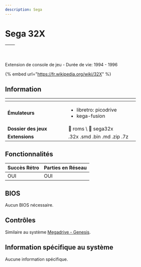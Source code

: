 ```yaml
---
description: Sega
---
```


# Sega 32X

| <p></p><p><img src="https://i.imgur.com/MpFRZpl.png" alt="" data-size="original"></p> | <p></p><p><img src="https://i.imgur.com/CNRCcAe.png" alt="" data-size="original"></p> |
| ------------------------------------------------------------------------------------- | ------------------------------------------------------------------------------------- |

Extension de console de jeu - Durée de vie: 1994 - 1996

{% embed url="https://fr.wikipedia.org/wiki/32X" %}

## Information

<table data-header-hidden><thead><tr><th width="184"></th><th></th><th data-hidden></th></tr></thead><tbody><tr><td><strong>Émulateurs</strong></td><td><ul><li>libretro: picodrive</li><li>kega-fusion</li></ul></td><td></td></tr><tr><td><strong>Dossier des jeux</strong></td><td><span data-gb-custom-inline data-tag="emoji" data-code="1f4c1">📁</span> roms \ <span data-gb-custom-inline data-tag="emoji" data-code="1f4c2">📂</span> sega32x</td><td></td></tr><tr><td><strong>Extensions</strong></td><td>.32x .smd .bin .md .zip .7z</td><td></td></tr></tbody></table>

## Fonctionnalités

| Succès Rétro | Parties en Réseau |
| ------------ | ----------------- |
| OUI          | OUI               |

## BIOS

Aucun BIOS nécessaire.

## Contrôles

Similaire au système [Megadrive - Genesis](megadrive-genesis.md).

## Information spécifique au système

Aucune information spécifique.
